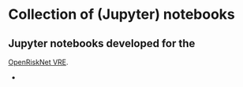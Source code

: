 # Collection of (Jupyter) notebooks

## Jupyter notebooks developed for the 
[OpenRiskNet VRE](https://home.prod.openrisknet.org/).

* 
